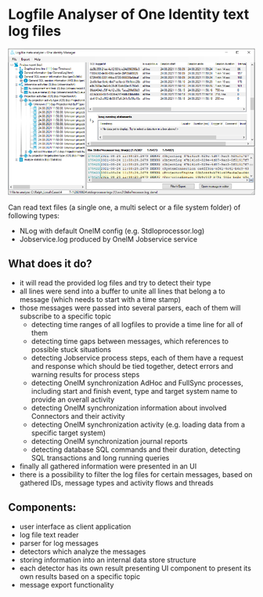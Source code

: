Logfile Analyser of One Identity text log files
================================================

![LogfileMetaAnalyser screen shot](./LogfileMetaAnalyser.png)

Can read text files (a single one, a multi select or a file system folder) of following types:
- NLog with default OneIM config (e.g. StdIoprocessor.log)
- Jobservice.log produced by OneIM Jobservice service


What does it do?
----------------

- it will read the provided log files and try to detect their type 
- all lines were send into a buffer to unite all lines that belong a to message (which needs to start with a time stamp)
- those messages were passed into several parsers, each of them will subscribe to a specific topic
	- detecting time ranges of all logfiles to provide a time line for all of them 
	- detecting time gaps between messages, which references to possible stuck situations
	- detecting Jobservice process steps, each of them have a request and response which should be tied together, detect errors and warning results for process steps
	- detecting OneIM synchronization AdHoc and FullSync processes, including start and finish event, type and target system name to provide an overall activity
	- detecting OneIM synchronization information about involved Connectors and their activity 
	- detecting OneIM synchronization activity (e.g. loading data from a specific target system)
	- detecting OneIM synchronization journal reports
	- detecting database SQL commands and their duration, detecting SQL transactions and long running queries
- finally all gathered information were presented in an UI
- there is a possibility to filter the log files for certain messages, based on gathered IDs, message types and activity flows and threads


Components:
-----------

- user interface as client application
- log file text reader 
- parser for log messages
- detectors which analyze the messages
- storing information into an internal data store structure
- each detector has its own result presenting UI component to present its own results based on a specific topic
- message export functionality

